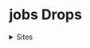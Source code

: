 # jobs Drops 

<details>  
 <summary> Sites </summary>
 

[99 Jobs](https://99jobs.com/) Programas de estágio e nível Junior.

[Eureca](https://app.eureca.me/) Estágios.

[Universia](https://www.universia.net/br/) Estágios universitários.

[Bekas Santander]() Bolsas de estudos e vagas para o banco.


[Amazon Jobs](https://www.amazon.jobs/pt/) Trabalho na Amazon - Nivel Plano, Sênior, +
